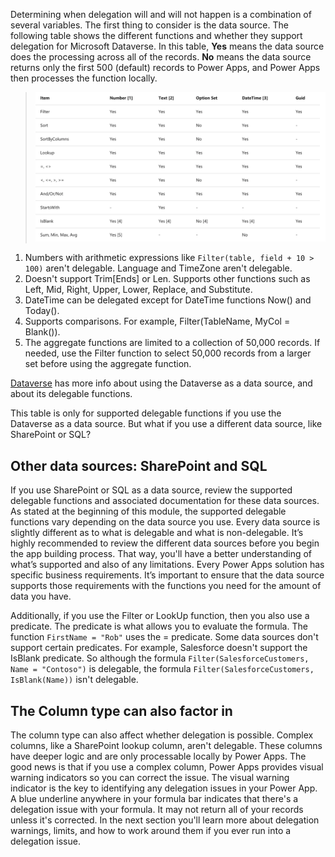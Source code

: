 Determining when delegation will and will not happen is a combination of several variables. The first thing to consider is the data source. The following table shows the different functions and whether they support delegation for Microsoft Dataverse. In this table, **Yes** means the data source does the processing across all of the records. **No** means the data source returns only the first 500 (default) records to Power Apps, and Power Apps then processes the function locally.

>![Screenshot of table with different Dataverse delegation functions.](../media/data-source-cds.png)

1. Numbers with arithmetic expressions like `Filter(table, field + 10 > 100)` aren't delegable. Language and TimeZone aren't delegable.
2. Doesn't support Trim[Ends] or Len. Supports other functions such as Left, Mid, Right, Upper, Lower, Replace, and Substitute.
3. DateTime can be delegated except for DateTime functions Now() and Today().
4. Supports comparisons. For example, Filter(TableName, MyCol = Blank()).
5. The aggregate functions are limited to a collection of 50,000 records. If needed, use the Filter function to select 50,000 records from a larger set before using the aggregate function.

[Dataverse](/connectors/commondataservice/?azure-portal=true) has more info about using the Dataverse as a data source, and about its delegable functions.

This table is only for supported delegable functions if you use the Dataverse as a data source. But what if you use a different data source, like SharePoint or SQL?

## Other data sources: SharePoint and SQL

If you use SharePoint or SQL as a data source, review the supported delegable functions and associated documentation for these data sources. As stated at the beginning of this module, the supported delegable functions vary depending on the data source you use. Every data source is slightly different as to what is delegable and what is non-delegable. It’s highly recommended to review the different data sources before you begin the app building process. That way, you'll have a better understanding of what’s supported and also of any limitations. Every Power Apps solution has specific business requirements. It’s important to ensure that the data source supports those requirements with the functions you need for the amount of data you have.

Additionally, if you use the Filter or LookUp function, then you also use a predicate. The predicate is what allows you to evaluate the formula. The function `FirstName = "Rob"` uses the = predicate. Some data sources don't support certain predicates. For example, Salesforce doesn't support the IsBlank predicate. So although the formula `Filter(SalesforceCustomers, Name = "Contoso")` is delegable, the formula `Filter(SalesforceCustomers, IsBlank(Name))` isn't delegable.

## The Column type can also factor in

The column type can also affect whether delegation is possible. Complex columns, like a SharePoint lookup column, aren't delegable. These columns have deeper logic and are only processable locally by Power Apps. The good news is that if you use a complex column, Power Apps provides visual warning indicators so you can correct the issue. The visual warning indicator is the key to identifying any delegation issues in your Power App. A blue underline anywhere in your formula bar indicates that there's a delegation issue with your formula. It may not return all of your records unless it's corrected. In the next section you'll learn more about delegation warnings, limits, and how to work around them if you ever run into a delegation issue.
